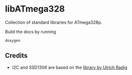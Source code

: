 # libATmega328

Collection of standard libraries for ATmega328p.

Build the docs by running

```bash
doxygen
```

## Credits

- I2C and SSD1306 are based on the [library by Ulrich Radig](https://www.ulrichradig.de/home/index.php/avr/oled-display-ssd1306)
